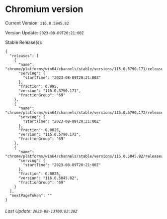 # Chromium version

Current Version: `116.0.5845.82`

Version Update: `2023-08-09T20:21:00Z`

Stable Release(s):
```
{
  "releases": [
    {
      "name": "chrome/platforms/win64/channels/stable/versions/115.0.5790.171/releases/1691612460",
      "serving": {
        "startTime": "2023-08-09T20:21:00Z"
      },
      "fraction": 0.995,
      "version": "115.0.5790.171",
      "fractionGroup": "69"
    },
    {
      "name": "chrome/platforms/win64/channels/stable/versions/115.0.5790.172/releases/1691612460",
      "serving": {
        "startTime": "2023-08-09T20:21:00Z"
      },
      "fraction": 0.0025,
      "version": "115.0.5790.172",
      "fractionGroup": "69"
    },
    {
      "name": "chrome/platforms/win64/channels/stable/versions/116.0.5845.82/releases/1691612460",
      "serving": {
        "startTime": "2023-08-09T20:21:00Z"
      },
      "fraction": 0.0025,
      "version": "116.0.5845.82",
      "fractionGroup": "69"
    }
  ],
  "nextPageToken": ""
}
```

###### Last Update: `2023-08-13T00:02:20Z`
        